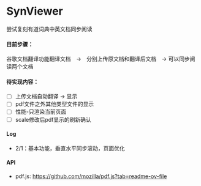 # SynViewer

尝试复刻有道词典中英文档同步阅读

#### 目前步骤：
谷歌文档翻译功能翻译文档　→　分别上传原文档和翻译后文档　→ 可以同步阅读两个文档

#### 待实现内容：
- [ ] 上传文档自动翻译 -> 显示
- [ ] pdf文件之外其他类型文件的显示
- [ ] 性能-只渲染当前页面
- [ ] scale修改后pdf显示的刷新确认

#### Log
- 2/1：基本功能，垂直水平同步滚动，页面优化

#### API
- pdf.js: https://github.com/mozilla/pdf.js?tab=readme-ov-file
